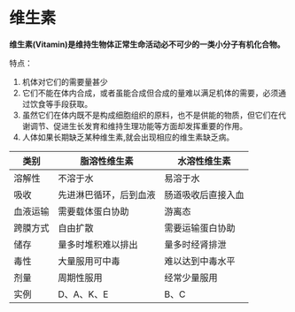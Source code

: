 # 维生素

**维生素(Vitamin)是维持生物体正常生命活动必不可少的一类小分子有机化合物。**

特点：

1. 机体对它们的需要量甚少
2. 它们不能在体内合成，或者虽能合成但合成的量难以满足机体的需要，必须通过饮食等手段获取。
3. 虽然它们在体内既不是构成细胞组织的原料，也不是供能的物质，但它们在代谢调节、促进生长发育和维持生理功能等方面却发挥重要的作用。
4. 人体如果长期缺乏某种维生素,就会出现相应的维生素缺乏病。

| 类别     | 脂溶性维生素           | 水溶性维生素       |
| -------- | ---------------------- | ------------------ |
| 溶解性   | 不溶于水               | 易溶于水           |
| 吸收     | 先进淋巴循环，后到血液 | 肠道吸收后直接入血 |
| 血液运输 | 需要载体蛋白协助       | 游离态             |
| 跨膜方式 | 自由扩散               | 需要运输蛋白协助   |
| 储存     | 量多时堆积难以排出     | 量多时经肾排泄     |
| 毒性     | 大量服用可中毒         | 难以达到中毒水平   |
| 剂量     | 周期性服用             | 经常少量服用       |
| 实例     | D、A、K、E             | B、C               |
